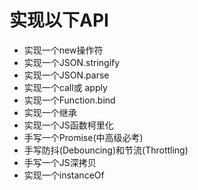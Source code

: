 # 实现以下API

* 实现一个new操作符
* 实现一个JSON.stringify
* 实现一个JSON.parse
* 实现一个call或 apply
* 实现一个Function.bind
* 实现一个继承
* 实现一个JS函数柯里化
* 手写一个Promise(中高级必考)
* 手写防抖(Debouncing)和节流(Throttling)
* 手写一个JS深拷贝
* 实现一个instanceOf